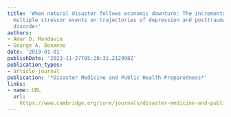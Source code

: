 ```yaml
---
title: 'When natural disaster follows economic downturn: The incremental impact of
  multiple stressor events on trajectories of depression and posttraumatic stress
  disorder'
authors:
- Amar D. Mandavia
- George A. Bonanno
date: '2019-01-01'
publishDate: '2023-11-27T05:20:31.212998Z'
publication_types:
- article-journal
publication: '*Disaster Medicine and Public Health Preparedness*'
links:
- name: URL
  url: 
    https://www.cambridge.org/core/journals/disaster-medicine-and-public-health-preparedness/article/when-natural-disaster-follows-economic-downturn-the-incremental-impact-of-multiple-stressor-events-on-trajectories-of-depression-and-posttraumatic-stress-disorder/77AC665A523B71F757973ACE2596AB92
---
```

